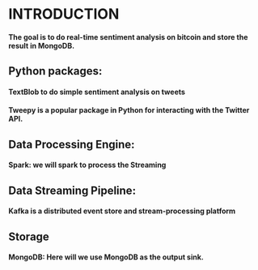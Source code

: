 # INTRODUCTION

#### The goal is to do real-time sentiment analysis on bitcoin and store the result in MongoDB.



## Python packages:

#### TextBlob to do simple sentiment analysis on tweets

#### Tweepy is a popular package in Python for interacting with the Twitter API.

## Data Processing Engine:

#### Spark: we will spark to process the Streaming

## Data Streaming Pipeline:

#### Kafka is a distributed event store and stream-processing platform

## Storage

#### MongoDB: Here will we use MongoDB as the output sink.

